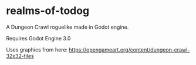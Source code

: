 # realms-of-todog
A Dungeon Crawl roguelike made in Godot engine.  

Requires Godot Engine 3.0  

Uses graphics from here: https://opengameart.org/content/dungeon-crawl-32x32-tiles  
